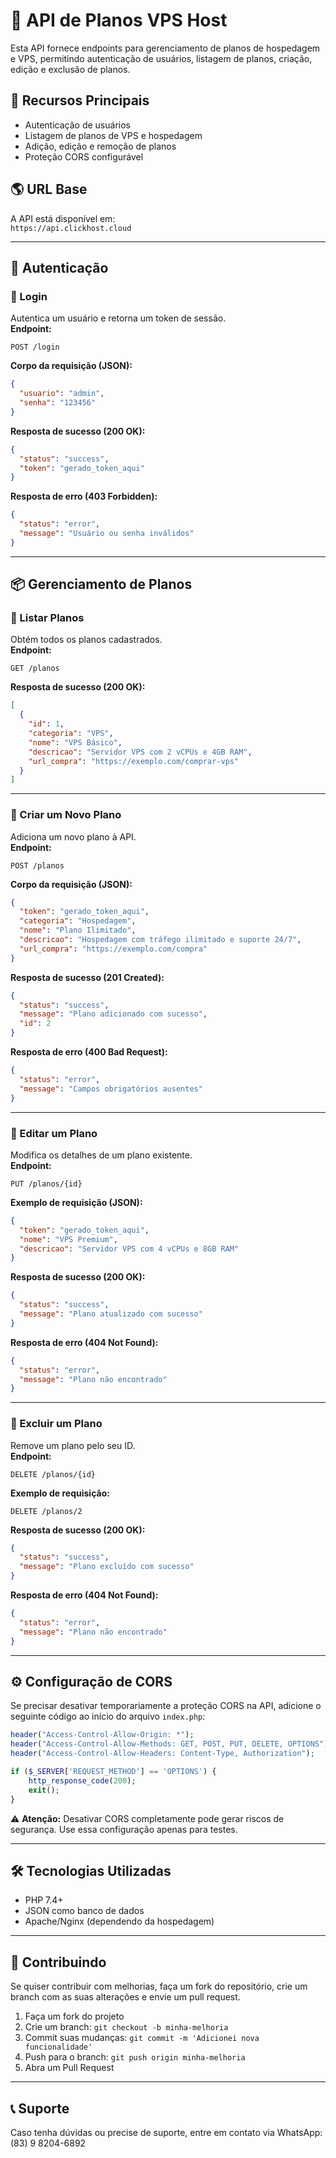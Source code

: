 # 📡 API de Planos VPS Host

Esta API fornece endpoints para gerenciamento de planos de hospedagem e VPS, permitindo autenticação de usuários, listagem de planos, criação, edição e exclusão de planos.

## 🚀 Recursos Principais
- Autenticação de usuários
- Listagem de planos de VPS e hospedagem
- Adição, edição e remoção de planos
- Proteção CORS configurável

## 🌎 URL Base
A API está disponível em:  
`https://api.clickhost.cloud`

---

## 🔑 Autenticação

### **📌 Login**
Autentica um usuário e retorna um token de sessão.  
**Endpoint:**  
```http
POST /login
```
**Corpo da requisição (JSON):**
```json
{
  "usuario": "admin",
  "senha": "123456"
}
```
**Resposta de sucesso (200 OK):**
```json
{
  "status": "success",
  "token": "gerado_token_aqui"
}
```
**Resposta de erro (403 Forbidden):**
```json
{
  "status": "error",
  "message": "Usuário ou senha inválidos"
}
```

---

## 📦 Gerenciamento de Planos

### **📌 Listar Planos**
Obtém todos os planos cadastrados.  
**Endpoint:**  
```http
GET /planos
```
**Resposta de sucesso (200 OK):**
```json
[
  {
    "id": 1,
    "categoria": "VPS",
    "nome": "VPS Básico",
    "descricao": "Servidor VPS com 2 vCPUs e 4GB RAM",
    "url_compra": "https://exemplo.com/comprar-vps"
  }
]
```

---

### **📌 Criar um Novo Plano**
Adiciona um novo plano à API.  
**Endpoint:**  
```http
POST /planos
```
**Corpo da requisição (JSON):**
```json
{
  "token": "gerado_token_aqui",
  "categoria": "Hospedagem",
  "nome": "Plano Ilimitado",
  "descricao": "Hospedagem com tráfego ilimitado e suporte 24/7",
  "url_compra": "https://exemplo.com/compra"
}
```
**Resposta de sucesso (201 Created):**
```json
{
  "status": "success",
  "message": "Plano adicionado com sucesso",
  "id": 2
}
```
**Resposta de erro (400 Bad Request):**
```json
{
  "status": "error",
  "message": "Campos obrigatórios ausentes"
}
```

---

### **📌 Editar um Plano**
Modifica os detalhes de um plano existente.  
**Endpoint:**  
```http
PUT /planos/{id}
```
**Exemplo de requisição (JSON):**
```json
{
  "token": "gerado_token_aqui",
  "nome": "VPS Premium",
  "descricao": "Servidor VPS com 4 vCPUs e 8GB RAM"
}
```
**Resposta de sucesso (200 OK):**
```json
{
  "status": "success",
  "message": "Plano atualizado com sucesso"
}
```
**Resposta de erro (404 Not Found):**
```json
{
  "status": "error",
  "message": "Plano não encontrado"
}
```

---

### **📌 Excluir um Plano**
Remove um plano pelo seu ID.  
**Endpoint:**  
```http
DELETE /planos/{id}
```
**Exemplo de requisição:**
```http
DELETE /planos/2
```
**Resposta de sucesso (200 OK):**
```json
{
  "status": "success",
  "message": "Plano excluído com sucesso"
}
```
**Resposta de erro (404 Not Found):**
```json
{
  "status": "error",
  "message": "Plano não encontrado"
}
```

---

## ⚙️ Configuração de CORS
Se precisar desativar temporariamente a proteção CORS na API, adicione o seguinte código ao início do arquivo `index.php`:

```php
header("Access-Control-Allow-Origin: *");
header("Access-Control-Allow-Methods: GET, POST, PUT, DELETE, OPTIONS");
header("Access-Control-Allow-Headers: Content-Type, Authorization");

if ($_SERVER['REQUEST_METHOD'] == 'OPTIONS') {
    http_response_code(200);
    exit();
}
```
⚠ **Atenção:** Desativar CORS completamente pode gerar riscos de segurança. Use essa configuração apenas para testes.

---

## 🛠 Tecnologias Utilizadas
- PHP 7.4+
- JSON como banco de dados
- Apache/Nginx (dependendo da hospedagem)

---

## 📌 Contribuindo
Se quiser contribuir com melhorias, faça um fork do repositório, crie um branch com as suas alterações e envie um pull request.

1. Faça um fork do projeto
2. Crie um branch: `git checkout -b minha-melhoria`
3. Commit suas mudanças: `git commit -m 'Adicionei nova funcionalidade'`
4. Push para o branch: `git push origin minha-melhoria`
5. Abra um Pull Request

---

## 📞 Suporte
Caso tenha dúvidas ou precise de suporte, entre em contato via WhatsApp: (83) 9 8204-6892
